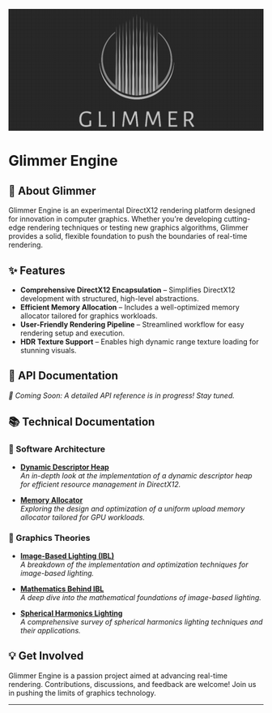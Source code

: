 ![Glimmer Engine Logo](https://raw.githubusercontent.com/OneSilverBullet/GlimmerEngine/master/document/textures/logo.png)

# Glimmer Engine

## 🚀 About Glimmer

Glimmer Engine is an experimental DirectX12 rendering platform designed for innovation in computer graphics. Whether you're developing cutting-edge rendering techniques or testing new graphics algorithms, Glimmer provides a solid, flexible foundation to push the boundaries of real-time rendering.

## ✨ Features

- **Comprehensive DirectX12 Encapsulation** – Simplifies DirectX12 development with structured, high-level abstractions.
- **Efficient Memory Allocation** – Includes a well-optimized memory allocator tailored for graphics workloads.
- **User-Friendly Rendering Pipeline** – Streamlined workflow for easy rendering setup and execution.
- **HDR Texture Support** – Enables high dynamic range texture loading for stunning visuals.

## 📖 API Documentation

_🚧 Coming Soon: A detailed API reference is in progress! Stay tuned._

## 📚 Technical Documentation

### 🔹 Software Architecture

- **[Dynamic Descriptor Heap](https://onesilverbullet.github.io/silvergamer.github.io/DirectX12-Encapsulation/)**  
  _An in-depth look at the implementation of a dynamic descriptor heap for efficient resource management in DirectX12._

- **[Memory Allocator](https://onesilverbullet.github.io/silvergamer.github.io/Memory-Allocator/)**  
  _Exploring the design and optimization of a uniform upload memory allocator tailored for GPU workloads._

### 🔹 Graphics Theories

- **[Image-Based Lighting (IBL)](https://onesilverbullet.github.io/silvergamer.github.io/Imaged-based-Lighting/)**  
  _A breakdown of the implementation and optimization techniques for image-based lighting._

- **[Mathematics Behind IBL](https://onesilverbullet.github.io/silvergamer.github.io/rendering-mathematics-basis/)**  
  _A deep dive into the mathematical foundations of image-based lighting._

- **[Spherical Harmonics Lighting](https://onesilverbullet.github.io/silvergamer.github.io/spherical-harmonics/)**  
  _A comprehensive survey of spherical harmonics lighting techniques and their applications._

## 💡 Get Involved

Glimmer Engine is a passion project aimed at advancing real-time rendering. Contributions, discussions, and feedback are welcome! Join us in pushing the limits of graphics technology.

---
